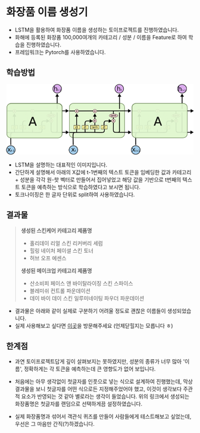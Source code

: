 # 화장품 이름 생성기

- LSTM을 활용하여 화장품 이름을 생성하는 토이프로젝트를 진행하였습니다.
- 화해에 등록된 화장품 100,000여개의 카테고리 / 성분 / 이름을 Feature로 하여 학습을 진행하였습니다.
- 프레임워크는 Pytorch를 사용하였습니다.

## 학습방법

![LSTM](./img/R800x0.png)

- LSTM을 설명하는 대표적인 이미지입니다.
- 간단하게 설명해서 아래의 X값에 t-1번째의 텍스트 토큰을 임베딩한 값과 카테고리 + 성분을 각각 원-핫 벡터로 만들어서 집어넣었고 해당 값을 기반으로 t번째의 텍스트 토큰을 예측하는 방식으로 학습하였다고 보시면 됩니다.
- 토크나이징은 한 글자 단위로 split하여 사용하였습니다.

## 결과물

> **생성된 스킨케어 카테고리 제품명**
>
> - 홀리데이 리얼 스킨 리커버리 세럼
> - 힐링 네이처 페이셜 스킨 토너
> - 허브 오프 에센스
>
> **생성된 메이크업 카테고리 제품명**
>
> - 산소비피 페이스 앤 바이탈라이징 스킨 스파이스
> - 블레미쉬 컨트롤 파운데이션
> - 데이 바이 데이 스킨 일루미네이팅 파우더 파운데이션

- 결과물은 아래와 같이 실제로 구분하기 어려울 정도로 괜찮은 이름들이 생성되었습니다.
- 실제 사용해보고 싶다면 [이곳](http://52.79.47.238:3333)을 방문해주세요 (언제닫힐지는 모릅니다 ㅎ)

## 한계점

- 과연 토이프로젝트답게 깊이 살펴보지는 못하였지만, 성분의 종류가 너무 많아 '이름', 정확하게는 각 토큰을 예측하는데 큰 영향도가 없어 보입니다.

- 처음에는 아무 생각없이 첫글자를 인풋으로 넣는 식으로 설계하여 진행했는데, 막상 결과물을 보니 첫글자를 어떤 식으로든 지정해주었어야 했고, 이것이 생각보다 주관적 요소가 반영되는 것 같아 별로라는 생각이 들었습니다. 위의 링크에서 생성되는 화장품명은 첫글자를 랜덤으로 선택하게끔 설정하였습니다.

- 실제 화장품명과 섞어서 객관식 퀴즈를 만들어 사람들에게 테스트해보고 싶었는데, 우선은 그 마음만 간직(?)하겠습니다.
